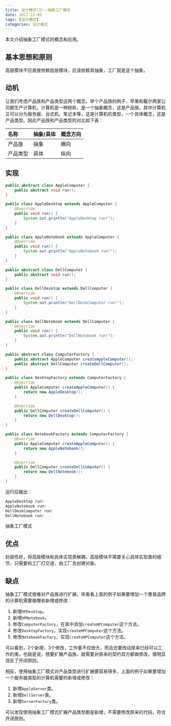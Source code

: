 ```yaml
---
title: 设计模式(3)——抽象工厂模式
date: 2017-12-05
tags: [设计模式]
categories: 设计模式
---
```


本文介绍抽象工厂模式的概念和应用。

<!--more-->

## 基本思想和原则

高层模块不应直接依赖低层模块，应该依赖其抽象，工厂就是这个抽象。

## 动机

让我们考虑产品族和产品类型这两个概念。举个产品族的例子，苹果和戴尔两家公司都生产计算机，计算机是一种统称，是一个抽象概念，这是产品族。其中计算机又可以分为服务器、台式机、笔记本等，这是计算机的类型，一个具体概念，这是产品类型。因此产品族和产品类型的对比如下表：

|  名称  | 抽象/具体 | 概念方向
|:------------------|:------------------|:------------------
| 产品族  | 抽象 | 横向
| 产品类型  | 具体 | 纵向

## 实现

```Java
public abstract class AppleComputer {
    public abstract void run();
}

public class AppleDesktop extends AppleComputer {
    @Override
    public void run() {
        System.out.println("AppleDesktop run!");
    }
}

public class AppleNotebook extends AppleComputer {
    @Override
    public void run() {
        System.out.println("AppleNotebook run!");
    }
}

public abstract class DellComputer {
    public abstract void run();
}

public class DellDesktop extends DellComputer {
    @Override
    public void run() {
        System.out.println("DellDeskComputer run!");
    }
}

public class DellNotebook extends DellComputer {
    @Override
    public void run() {
        System.out.println("DellNotebook run!");
    }
}

public abstract class ComputerFactory {
    public abstract AppleComputer createAppleComputer();
    public abstract DellComputer createDellComputer();
}

public class DesktopFactory extends ComputerFactory {
    @Override
    public AppleComputer createAppleComputer() {
        return new AppleDesktop();
    }

    @Override
    public DellComputer createDellComputer() {
        return new DellDesktop();
    }
}

public class NotebookFactory extends ComputerFactory {
    @Override
    public AppleComputer createAppleComputer() {
        return new AppleNotebook();
    }

    @Override
    public DellComputer createDellComputer() {
        return new DellNotebook();
    }
}
```

运行后输出：

```Java
AppleDesktop run!
AppleNotebook run!
DellDeskComputer run!
DellNotebook run!
```

抽象工厂模式

## 优点

封装性好，将高层模块和具体实现类解耦，高层模块不需要关心具体实现类的细节，只需要和工厂打交道，由工厂去创建对象。

## 缺点

抽象工厂模式很难对产品族进行扩展，来看看上面的例子如果要增加一个惠普品牌的计算机需要做哪些新增或修改：

1. 新增`HPDesktop`。
2. 新增`HPNotebook`。
3. 修改`ComputerFactory`，在其中添加`createHPComputer`这个方法。
4. 修改`DesktopFactory`，实现`createHPComputer`这个方法。
5. 修改`NotebookFactory`，实现`createHPComputer`这个方法。

可以看到，2个新增，3个修改，工作量不仅很大，而且还要改动原来已经可以工作的类。也就是说，想要扩展产品族，就需要对原来的契约双方都做修改，很明显违反了开闭原则。

相反，使用抽象工厂模式对产品类型进行扩展要容易得多，上面的例子如果要增加一个服务器类型的计算机需要的新增或修改：

1. 新增`AppleServer`类。
2. 新增`DellServer`类。
3. 新增`ServerFactory`类。

可以发现使用抽象工厂模式扩展产品类型都是新增，不需要修改原来的代码，符合开闭原则。